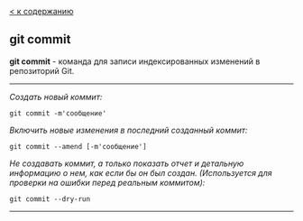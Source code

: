 [< к содержанию](../readme.md)



## git commit 
**git commit** - команда для записи индексированных изменений в репозиторий Git.

---
*Создать новый коммит:*

`git commit -m'сообщение'`

*Включить новые изменения в последний созданный коммит:*

`git commit --amend [-m'сообщение']`

*Не создавать коммит, а только показать отчет и детальную информацию о нем, как если бы он был создан. (Используется для проверки на ошибки перед реальным коммитом):*

`git commit --dry-run`

----